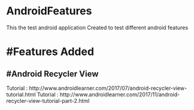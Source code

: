 # AndroidFeatures
This the test android application Created to test different android features
<br> <h1> #Features Added </h1>

<h2> #Android Recycler View </h2>
Tutorial : http://www.androidlearner.com/2017/07/android-recycler-view-tutorial.html
Tutorial : http://www.androidlearner.com/2017/11/android-recycler-view-tutorial-part-2.html

